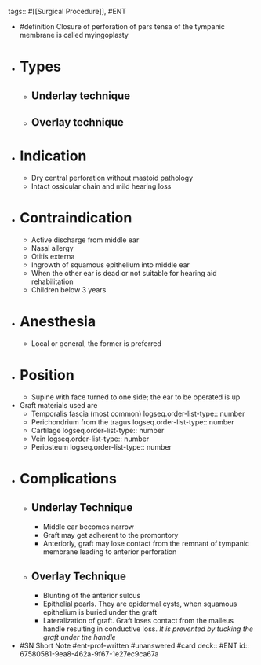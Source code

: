 tags:: #[[Surgical Procedure]], #ENT

- #definition Closure of perforation of pars tensa of the tympanic membrane is called myingoplasty
- # Types
	- ## Underlay technique
	- ## Overlay technique
- # Indication
	- Dry central perforation without mastoid pathology
	- Intact ossicular chain and mild hearing loss
- # Contraindication
	- Active discharge from middle ear
	- Nasal allergy
	- Otitis externa
	- Ingrowth of squamous epithelium into middle ear
	- When the other ear is dead or not suitable for hearing aid rehabilitation
	- Children below 3 years
- # Anesthesia
	- Local or general, the former is preferred
- # Position
	- Supine with face turned to one side; the ear to be operated is up
- Graft materials used are
	- Temporalis fascia (most common)
	  logseq.order-list-type:: number
	- Perichondrium from the tragus
	  logseq.order-list-type:: number
	- Cartilage
	  logseq.order-list-type:: number
	- Vein
	  logseq.order-list-type:: number
	- Periosteum
	  logseq.order-list-type:: number
- # Complications
	- ## Underlay Technique
		- Middle ear becomes narrow
		- Graft may get adherent to the promontory
		- Anteriorly, graft may lose contact from the remnant of tympanic membrane leading to anterior perforation
	- ## Overlay Technique
		- Blunting of the anterior sulcus
		- Epithelial pearls. They are epidermal cysts, when squamous epithelium is buried under the graft
		- Lateralization of graft. Graft loses contact from the malleus handle resulting in conductive loss.
		  *It is prevented by tucking the graft under the handle*
- #SN Short Note #ent-prof-written #unanswered #card
  deck:: #ENT
  id:: 67580581-9ea8-462a-9f67-1e27ec9ca67a